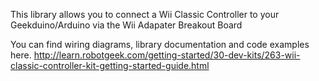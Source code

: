 This library allows you to connect a Wii Classic Controller to your Geekduino/Arduino via the Wii Adapater Breakout Board

You can find wiring diagrams, library documentation and code examples here.
http://learn.robotgeek.com/getting-started/30-dev-kits/263-wii-classic-controller-kit-getting-started-guide.html